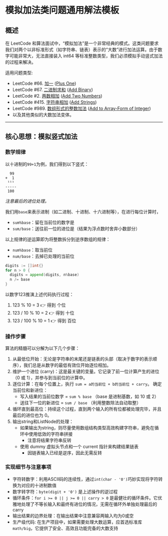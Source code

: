 # 模拟加法类问题通用解法模板
## 概述
在 LeetCode 和算法面试中，“模拟加法”是一个非常经典的模式。这类问题要求我们对两个以非标准形式（如字符串、链表）表示的“大数”进行加法运算。由于数字可能非常大，无法直接装入 int64 等标准整数类型，我们必须模拟手动竖式加法的过程来解决。

适用问题类型:
- LeetCode #66. [加一](https://leetcode.cn/problems/plus-one/) ([Plus One](https://leetcode.com/problems/plus-one/))
- LeetCode #67. [二进制求和](https://leetcode.cn/problems/add-binary/) ([Add Binary](https://leetcode.com/problems/add-binary/))
- LeetCode #2. [两数相加](https://leetcode.cn/problems/add-two-numbers) ([Add Two Numbers](https://leetcode.com/problems/add-two-numbers))
- LeetCode #415. [字符串相加](https://leetcode.cn/problems/add-strings) ([Add Strings](https://leetcode.com/problems/add-strings))
- LeetCode #989. [数组形式的整数加法](https://leetcode.cn/problems/add-to-array-form-of-integer/) ([Add to Array-Form of Integer](https://leetcode.com/problems/add-to-array-form-of-integer/))
- 以及其他类似的大数加法变体。

---

## 核心思想：模拟竖式加法
### 数学规律
以十进制的`99+1`为例，我们得到以下竖式：
```
  99
+  1
 ¹¹¹
-----
 100
```
*注意最后的进位处理。*

我们用`base`来表示进制（如二进制、十进制、十六进制等），在进行每位计算时，
- `sum%base`：留在当前位的数字是
- `sum/base`：送往前一位的进位是（结果为浮点数时舍弃小数部分）

以上规律的逆运算即为将整数拆分到逆序数组的规律：
- `num%base`：取当前位
- `num/base`：去掉已处理的当前位
```go
digits := []int{}
for n > 0 {
  digits = append(digits, n%base)
  n /= base
}
```
以数字123推演上述代码执行过程：
1.	123 % 10 = 3 👉 得到 个位
2.	123 / 10 % 10 = 2 👉 得到 十位
3.	123 / 100 % 10 = 1 👉 得到 百位

### 操作步骤
算法的精髓可以分解为以下几个步骤：
1. 从最低位开始：无论是字符串的末尾还是链表的头部（取决于数字的表示顺序），我们总是从数字的最低有效位开始逐位相加。
2. 维护一个进位 (carry)：这是最关键的变量。它记录了前一位计算产生的进位（0 或 1），并参与到当前位的计算中。
3. 逐位计算：在每个位置上，执行 `sum = a的当前位 + b的当前位 + carry`。
确定当前位和新进位：
   - 写入结果的当前位数字 = `sum % base` （base 是进制基数，如 10 或 2）
   - 送往下一位的新进位 = `sum / base` （利用整数除法自动取整）
4. 循环直到最高位：持续这个过程，直到两个输入的所有位都被处理完毕，并且最后的进位也为 0。
5. 输出string和ListNode的处理：
   - 如果输出为string，则尽量使用数组结构类型高效构建字符串，避免在循环中使用低效的字符串拼接
     - 注意将结果字符串反转
   - 使用 dummy 虚拟头节点和一个 current 指针来构建结果链表
     - 因链表输入已经是逆序，因此无需反转

### 实现细节与注意事项
- 字符转数字：利用ASCII码的连续性，通过`int(char - '0')`巧妙实现将字符转换为对应的十进制数值
- 数字转字符：`byte(digit + '0')` 是上述操作的逆过程
- 循环条件：`for i >= 0 || j >= 0 || carry > 0` 是最健壮的循环条件。它优雅地处理了不等长输入和最终有进位的情况，无需在循环外单独处理最后的 carry
- 输出结果的边界处理：在输出结果中注意兼容两输入均为0或空
- 生产级代码: 在生产项目中，如果需要处理大数运算，应首选标准库 `math/big`，它提供了安全、高效且功能完备的大数支持
